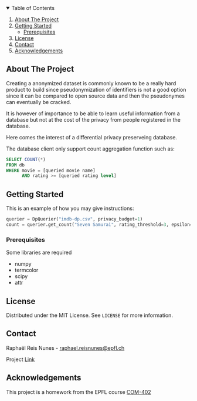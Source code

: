 <!--
*** Thanks for checking out the Best-README-Template. If you have a suggestion
*** that would make this better, please fork the repo and create a pull request
*** or simply open an issue with the tag "enhancement".
*** Thanks again! Now go create something AMAZING! :D
-->



<!-- PROJECT SHIELDS -->
<!--
*** I'm using markdown "reference style" links for readability.
*** Reference links are enclosed in brackets [ ] instead of parentheses ( ).
*** See the bottom of this document for the declaration of the reference variables
*** for contributors-url, forks-url, etc. This is an optional, concise syntax you may use.
*** https://www.markdownguide.org/basic-syntax/#reference-style-links
-->




<!-- TABLE OF CONTENTS -->
<details open="open">
  <summary>Table of Contents</summary>
  <ol>
    <li>
      <a href="#about-the-project">About The Project</a>
    </li>
    <li>
      <a href="#getting-started">Getting Started</a>
      <ul>
        <li><a href="#prerequisites">Prerequisites</a></li>
      </ul>
    </li>
    <li><a href="#license">License</a></li>
    <li><a href="#contact">Contact</a></li>
    <li><a href="#acknowledgements">Acknowledgements</a></li>
  </ol>
</details>



<!-- ABOUT THE PROJECT -->
## About The Project

Creating a anonymized dataset is commonly known to be a really hard product to build since pseudonymization of identifiers is not a good option since it can be compared to open source data and then the pseudonymes can eventually be cracked.

It is however of importance to be able to learn useful information from a database but not at the cost of the privacy from people registered in the database.

Here comes the interest of a differential privacy preserveing database.

The database client only support count aggregation function such as:

```SQL
SELECT COUNT(*)
FROM db
WHERE movie = [queried movie name]
      AND rating >= [queried rating level]
```


<!-- GETTING STARTED -->
## Getting Started

This is an example of how you may give instructions:

```Python
querier = DpQuerier("imdb-dp.csv", privacy_budget=1)
count = querier.get_count("Seven Samurai", rating_threshold=3, epsilon=0.25)
```


### Prerequisites

Some libraries are required
* numpy
* termcolor
* scipy
* attr

<!-- LICENSE -->
## License

Distributed under the MIT License. See `LICENSE` for more information.



<!-- CONTACT -->
## Contact

Raphaël Reis Nunes - raphael.reisnunes@epfl.ch

Project [Link](https://github.com/your_username/repo_name)



<!-- ACKNOWLEDGEMENTS -->
## Acknowledgements

This project is a homework from the EPFL course [COM-402](https://edu.epfl.ch/coursebook/en/information-security-and-privacy-COM-402)





<!-- MARKDOWN LINKS & IMAGES -->
<!-- https://www.markdownguide.org/basic-syntax/#reference-style-links -->
<!-- [contributors-shield]: https://img.shields.io/github/contributors/othneildrew/Best-README-Template.svg?style=for-the-badge
[contributors-url]: https://github.com/raphaelreis/dp-db/graphs/contributors -->
[forks-shield]: https://img.shields.io/github/forks/raphaelreis/dp-db
[forks-url]: https://github.com/raphaelreis/dp-db/network/members
[stars-shield]: https://img.shields.io/github/stars/raphaelreis/dp-db
[stars-url]: https://github.com/raphaelreis/dp-db/stargazers
[issues-shield]: https://img.shields.io/github/issues/raphaelreis/dp-db
[issues-url]: https://github.com/raphaelreis/dp-db/issues
[license-shield]: https://img.shields.io/github/license/raphaelreis/dp-db
[license-url]: https://github.com/raphaelreis/dp-db/blob/master/LICENSE
[linkedin-shield]: https://img.shields.io/badge/-LinkedIn-black.svg?style=for-the-badge&logo=linkedin&colorB=555
[linkedin-url]: https://www.linkedin.com/in/raphaelreisnunes/
